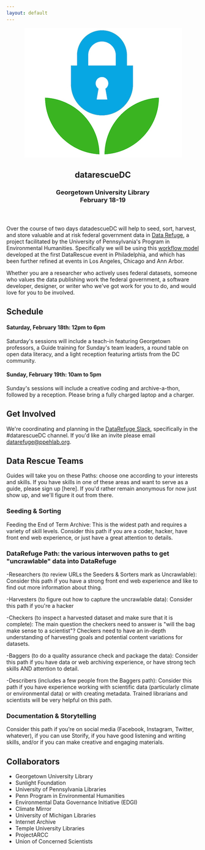 ```yaml
---
layout: default
---
```


<header>
  <a href="https://www.datarefuge.org/"><img src="images/logo.jpg"></a>
  <h2>datarescueDC</h2>
  <h3>
    Georgetown University Library<br>
    February 18-19
  </h3>
</header>

Over the course of two days datadescueDC will help to seed, sort, harvest, and
store valuable and at risk federal government data in [Data Refuge], a project
facilitated by the University of Pennsylvania's Program in Environmental
Humanities. Specifically we will be using this [workflow
model](https://github.com/datarefugephilly/workflow/blob/master/README.md)
developed at the first DataRescue event in Philadelphia, and which has been
further refined at events in Los Angeles, Chicago and Ann Arbor.

Whether you are a researcher who actively uses federal datasets, someone who
values the data publishing work the federal government, a software developer,
designer, or writer who we've got work for you to do, and would love for you 
to be involved.

## Schedule

#### Saturday, February 18th: 12pm to 6pm

Saturday's sessions will include a teach-in featuring Georgetown professors, a Guide training for Sunday's team leaders, a round table on open data literacy, and a light reception featuring artists from the DC community. 

#### Sunday, February 19th: 10am to 5pm

Sunday's sessions will include a creative coding and archive-a-thon, followed by a reception. Please bring a fully charged laptop and a charger.

## Get Involved

We're coordinating and planning in the [DataRefuge Slack], specifically in the 
#datarescueDC channel. If you'd like an invite please email [datarefuge@ppehlab.org](mailto:datarefuge@ppehlab.org).

## Data Rescue Teams

Guides will take you on these Paths: choose one according to your interests and skills. If you have skills in one of these areas and want to serve as a guide, please sign up [here]. If you'd rather remain anonymous for now just show up, and we'll
figure it out from there.

### Seeding & Sorting
Feeding the End of Term Archive: This is the widest path and requires a variety of skill levels. Consider this path if you are a coder, hacker, have front end web experience, or just have a great attention to details.

### DataRefuge Path: the various interwoven paths to get "uncrawlable" data into DataRefuge
  -Researchers (to review URLs the Seeders & Sorters mark as Uncrawlable): Consider this path if you have a strong front end web experience and like to find out more information about thing.

  -Harvesters (to figure out how to capture the uncrawlable data): Consider this path if you're a hacker

  -Checkers (to inspect a harvested dataset and make sure that it is complete): The main question the checkers need to answer is "will the bag make sense to a scientist"? Checkers need to have an in-depth understanding of harvesting goals and potential content variations for datasets.

  -Baggers (to do a quality assurance check and package the data): Consider this path if you have data or web archiving experience, or have strong tech skills AND attention to detail.

  -Describers (includes a few people from the Baggers path): Consider this path if you have experience working with scientific data (particularly climate or environmental data) or with creating metadata. Trained librarians and scientists will be very helpful on this path.

### Documentation & Storytelling
Consider this path if you’re on social media (Facebook, Instagram, Twitter, whatever), if you can use Storify, if you have good listening and writing skills, and/or if you can make creative and engaging materials.

## Collaborators

* Georgetown University Library
* Sunlight Foundation
* University of Pennsylvania Libraries
* Penn Program in Environmental Humanities
* Environmental Data Governance Initiative (EDGI)
* Climate Mirror
* University of Michigan Libraries
* Internet Archive
* Temple University Libraries
* ProjectARCC
* Union of Concerned Scientists


[DataRefuge Slack]: https://datarefuge.slack.com
[Data Rescue event]: http://www.ppehlab.org/what-is-a-datarescue-event
[Data Refuge]: https://www.datarefuge.org/
[GitHub]: https://github.com/datarefuge/datarescue-dc 
[this markdown file]: https://github.com/datarefuge/datarescue-dc/blob/master/index.md
[Slack]: https://datarefuge.slack.com
